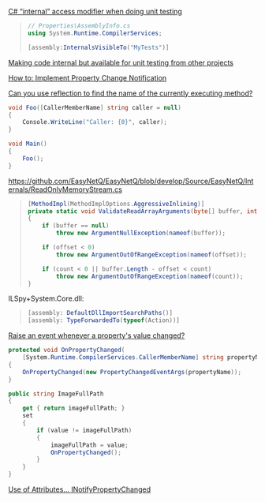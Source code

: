 [C# “internal” access modifier when doing unit testing](https://stackoverflow.com/questions/358196/c-sharp-internal-access-modifier-when-doing-unit-testing)

> ```csharp
> // Properties\AssemblyInfo.cs
> using System.Runtime.CompilerServices;
> 
> [assembly:InternalsVisibleTo("MyTests")]
> ```

[Making code internal but available for unit testing from other projects](https://stackoverflow.com/questions/106907/making-code-internal-but-available-for-unit-testing-from-other-projects)

[How to: Implement Property Change Notification](https://docs.microsoft.com/en-us/dotnet/desktop/wpf/data/how-to-implement-property-change-notification?view=netframeworkdesktop-4.8)

[Can you use reflection to find the name of the currently executing method?](https://stackoverflow.com/questions/44153/can-you-use-reflection-to-find-the-name-of-the-currently-executing-method)

```csharp
void Foo([CallerMemberName] string caller = null)
{
    Console.WriteLine("Caller: {0}", caller);
}

void Main()
{
    Foo();
}
```

https://github.com/EasyNetQ/EasyNetQ/blob/develop/Source/EasyNetQ/Internals/ReadOnlyMemoryStream.cs

> ```csharp
> [MethodImpl(MethodImplOptions.AggressiveInlining)]
> private static void ValidateReadArrayArguments(byte[] buffer, int offset, int count)
> {
>     if (buffer == null)
>         throw new ArgumentNullException(nameof(buffer));
> 
>     if (offset < 0)
>         throw new ArgumentOutOfRangeException(nameof(offset));
> 
>     if (count < 0 || buffer.Length - offset < count)
>         throw new ArgumentOutOfRangeException(nameof(count));
> }
> ```

ILSpy+System.Core.dll:

> ```csharp
> [assembly: DefaultDllImportSearchPaths()]
> [assembly: TypeForwardedTo(typeof(Action))]
> ```

[Raise an event whenever a property's value changed?](https://stackoverflow.com/questions/2246777/raise-an-event-whenever-a-propertys-value-changed)

```csharp
protected void OnPropertyChanged(
    [System.Runtime.CompilerServices.CallerMemberName] string propertyName = "")
{
    OnPropertyChanged(new PropertyChangedEventArgs(propertyName));
}

public string ImageFullPath
{
    get { return imageFullPath; }
    set
    {
        if (value != imageFullPath)
        {
            imageFullPath = value;
            OnPropertyChanged();
        }
    }
}
```

[Use of Attributes... INotifyPropertyChanged](https://stackoverflow.com/questions/1662745/use-of-attributes-inotifypropertychanged)

